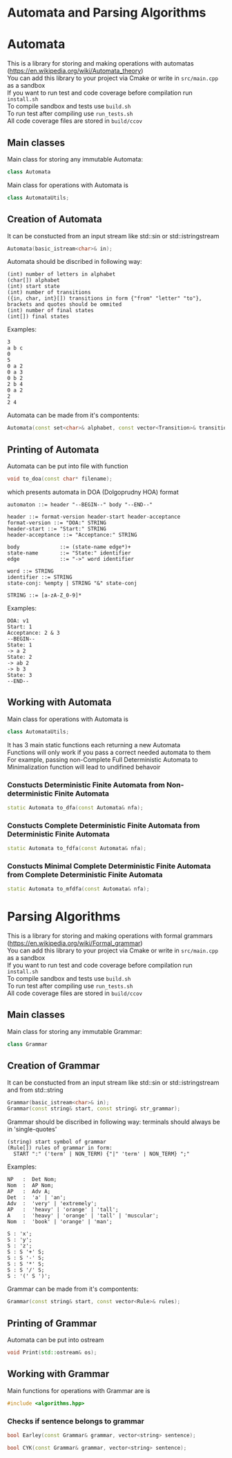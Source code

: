 # Automata and Parsing Algorithms

# Automata

This is a library for storing and making operations with automatas (https://en.wikipedia.org/wiki/Automata_theory) \
You can add this library to your project via Cmake or write in ```src/main.cpp``` as a sandbox\
If you want to run test and code coverage before compilation run ```install.sh```\
To compile sandbox and tests use ```build.sh```\
To run test after compiling use ```run_tests.sh```\
All code coverage files are stored in ```build/ccov```

## Main classes

Main class for storing any immutable Automata:
```C++
class Automata
```

Main class for operations with Automata is
```C++
class AutomataUtils;
```

## Creation of Automata
It can be constucted from an input stream like std::sin or std::istringstream
```C++
Automata(basic_istream<char>& in);
```

Automata should be discribed in following way:

```
(int) number of letters in alphabet
(char[]) alphabet
(int) start state
(int) number of transitions
({in, char, int}[]) transitions in form {"from" "letter" "to"}, brackets and quotes should be ommited
(int) number of final states
(int[]) final states
```
Examples:

```
3 
a b c
0
5
0 a 2
0 a 3
0 b 2
2 b 4
0 a 2
2 
2 4
```

Automata can be made from it's compontents:

```C++
Automata(const set<char>& alphabet, const vector<Transition>& transitions, const int start, const set<int>& final_states);
```

## Printing of Automata
Automata can be put into file with function
```C++
void to_doa(const char* filename);
```

which presents automata in DOA (Dolgoprudny HOA) format

```
automaton ::= header "--BEGIN--" body "--END--"

header ::= format-version header-start header-acceptance
format-version ::= "DOA:" STRING
header-start ::= "Start:" STRING
header-acceptance ::= "Acceptance:" STRING
             
body             ::= (state-name edge*)+
state-name       ::= "State:" identifier
edge             ::= "->" word identifier

word ::= STRING
identifier ::= STRING
state-conj: %empty | STRING "&" state-conj

STRING ::= [a-zA-Z_0-9]*
```

Examples:

```
DOA: v1
Start: 1
Acceptance: 2 & 3
--BEGIN--
State: 1
-> a 2
State: 2
-> ab 2
-> b 3
State: 3
--END--
```

## Working with Automata

Main class for operations with Automata is
```C++
class AutomataUtils;
```

It has 3 main static functions each returning a new Automata\
Functions will only work if you pass a correct needed automata to them\
For example, passing non-Complete Full Deterministic Automata to Minimalization function will lead to undifined behavoir

### Constucts Deterministic Finite Automata from Non-deterministic Finite Automata
```C++
static Automata to_dfa(const Automata& nfa);
```

### Constucts Complete Deterministic Finite Automata from Deterministic Finite Automata
```C++
static Automata to_fdfa(const Automata& nfa);
```

### Constucts Minimal Complete Deterministic Finite Automata from Complete Deterministic Finite Automata
```C++
static Automata to_mfdfa(const Automata& nfa);
```

# Parsing Algorithms

This is a library for storing and making operations with formal grammars (https://en.wikipedia.org/wiki/Formal_grammar)\
You can add this library to your project via Cmake or write in ```src/main.cpp``` as a sandbox\
If you want to run test and code coverage before compilation run ```install.sh```\
To compile sandbox and tests use ```build.sh```\
To run test after compiling use ```run_tests.sh```\
All code coverage files are stored in ```build/ccov```

## Main classes

Main class for storing any immutable Grammar:
```C++
class Grammar
```

## Creation of Grammar
It can be constucted from an input stream like std::sin or std::istringstream and from std::string
```C++
Grammar(basic_istream<char>& in);
Grammar(const string& start, const string& str_grammar);
```

Grammar should be discribed in following way:
terminals should always be in 'single-quotes'

```
(string) start symbol of grammar
(Rule[]) rules of grammar in form:
  START ":" ('term' | NON_TERM) {"|" 'term' | NON_TERM} ";"
```
Examples:

```
NP   :  Det Nom;
Nom  :  AP Nom;
AP   :  Adv A;
Det  :  'a' | 'an';
Adv  :  'very' | 'extremely';
AP   :  'heavy' | 'orange' | 'tall';
A    :  'heavy' | 'orange' | 'tall' | 'muscular';
Nom  :  'book' | 'orange' | 'man';

S : 'x';
S : 'y';
S : 'z';
S : S '+' S;
S : S '-' S;
S : S '*' S;
S : S '/' S;
S : '(' S ')';
```

Grammar can be made from it's compontents:

```C++
Grammar(const string& start, const vector<Rule>& rules);
```

## Printing of Grammar
Automata can be put into ostream
```C++
void Print(std::ostream& os);
```

## Working with Grammar

Main functions for operations with Grammar are is
```C++
#include <algorithms.hpp>
```

### Checks if sentence belongs to grammar
```C++
bool Earley(const Grammar& grammar, vector<string> sentence);
```
```C++
bool CYK(const Grammar& grammar, vector<string> sentence);
```